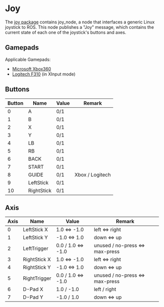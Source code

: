 # Joy

The [joy package](http://wiki.ros.org/joy) contains joy_node, a node that interfaces a generic Linux joystick to ROS. This node publishes a "Joy" message, which contains the current state of each one of the joystick's buttons and axes.

## Gamepads

Applicable Gamepads:
- [Microsoft Xbox360](https://en.wikipedia.org/wiki/Xbox_360_controller)
- [Logitech F310](https://www.logitechg.com/en-us/product/f310-gamepad) (in XInput mode)


## Buttons

| Button |     Name      | Value | Remark |
| ------ | ------------- | ----- | ------
|   0    |       A       |  0/1  |        |
|   1    |       B       |  0/1  |        |
|   2    |       X       |  0/1  |        |
|   3    |       Y       |  0/1  |        |
|   4    |       LB      |  0/1  |        |
|   5    |       RB      |  0/1  |        |
|   6    |      BACK     |  0/1  |        |
|   7    |      START    |  0/1  |        |
|   8    |      GUIDE    |  0/1  | Xbox / Logitech |
|   9    |   LeftStick   |  0/1  |        |
|   10   |   RightStick  |  0/1  |        |

## Axis

|  Axis  |     Name      | Value       | Remark |
| ------ | ------------- | ----------- | ------ |
|   0    |  LeftStick X  |  1.0 <=> -1.0 | left <=> right |
|   1    |  LeftStick Y  | -1.0 <=>  1.0 | down <=> up |
|   2    |  LeftTrigger  |  0.0 / 1.0 <=> -1.0 | unused / no-press <=> max-press |
|   3    |  RightStick X |  1.0 <=> -1.0 | left <=> right |
|   4    |  RightStick Y | -1.0 <=>  1.0 | down <=> up |
|   5    |  RightTrigger |  0.0 / 1.0 <=> -1.0 | unused / no-press <=> max-press |
|   6    |   D-Pad X     |  1.0 / -1.0  | left / right |
|   7    |   D-Pad Y     | -1.0 / 1.0 | down <=> up |


